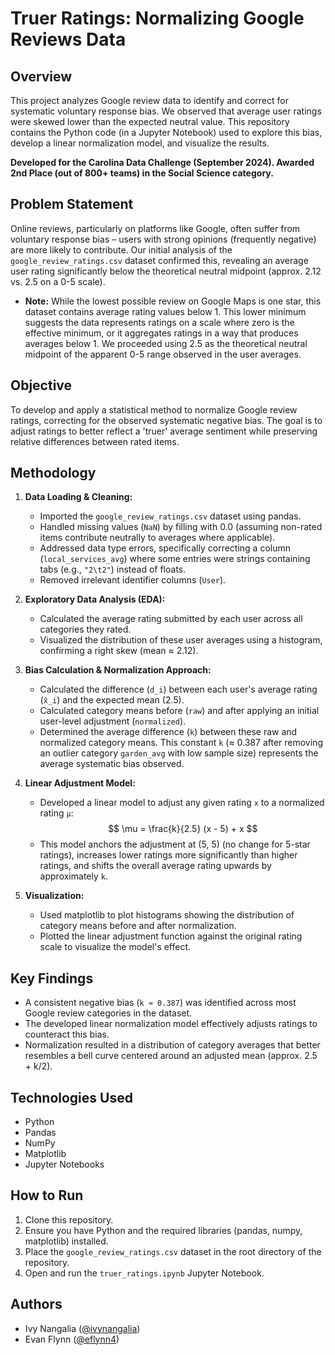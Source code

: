 # Truer Ratings: Normalizing Google Reviews Data

## Overview

This project analyzes Google review data to identify and correct for systematic voluntary response bias. We observed that average user ratings were skewed lower than the expected neutral value. This repository contains the Python code (in a Jupyter Notebook) used to explore this bias, develop a linear normalization model, and visualize the results.

**Developed for the Carolina Data Challenge (September 2024). Awarded 2nd Place (out of 800+ teams) in the Social Science category.**

## Problem Statement

Online reviews, particularly on platforms like Google, often suffer from voluntary response bias – users with strong opinions (frequently negative) are more likely to contribute. Our initial analysis of the `google_review_ratings.csv` dataset confirmed this, revealing an average user rating significantly below the theoretical neutral midpoint (approx. 2.12 vs. 2.5 on a 0-5 scale).

*   **Note:** While the lowest possible review on Google Maps is one star, this dataset contains average rating values below 1. This lower minimum suggests the data represents ratings on a scale where zero is the effective minimum, or it aggregates ratings in a way that produces averages below 1. We proceeded using 2.5 as the theoretical neutral midpoint of the apparent 0-5 range observed in the user averages.

## Objective

To develop and apply a statistical method to normalize Google review ratings, correcting for the observed systematic negative bias. The goal is to adjust ratings to better reflect a 'truer' average sentiment while preserving relative differences between rated items.

## Methodology

1.  **Data Loading & Cleaning:**
    *   Imported the `google_review_ratings.csv` dataset using pandas.
    *   Handled missing values (`NaN`) by filling with 0.0 (assuming non-rated items contribute neutrally to averages where applicable).
    *   Addressed data type errors, specifically correcting a column (`local_services_avg`) where some entries were strings containing tabs (e.g., `"2\t2"`) instead of floats.
    *   Removed irrelevant identifier columns (`User`).

2.  **Exploratory Data Analysis (EDA):**
    *   Calculated the average rating submitted by each user across all categories they rated.
    *   Visualized the distribution of these user averages using a histogram, confirming a right skew (mean ≈ 2.12).

3.  **Bias Calculation & Normalization Approach:**
    *   Calculated the difference (`d_i`) between each user's average rating (`x̄_i`) and the expected mean (2.5).
    *   Calculated category means before (`raw`) and after applying an initial user-level adjustment (`normalized`).
    *   Determined the average difference (`k`) between these raw and normalized category means. This constant `k` (≈ 0.387 after removing an outlier category `garden_avg` with low sample size) represents the average systematic bias observed.

4.  **Linear Adjustment Model:**
    *   Developed a linear model to adjust any given rating `x` to a normalized rating `μ`:
        $$ \mu = \frac{k}{2.5} (x - 5) + x $$
    *   This model anchors the adjustment at (5, 5) (no change for 5-star ratings), increases lower ratings more significantly than higher ratings, and shifts the overall average rating upwards by approximately `k`.

5.  **Visualization:**
    *   Used matplotlib to plot histograms showing the distribution of category means before and after normalization.
    *   Plotted the linear adjustment function against the original rating scale to visualize the model's effect.

## Key Findings

*   A consistent negative bias (`k ≈ 0.387`) was identified across most Google review categories in the dataset.
*   The developed linear normalization model effectively adjusts ratings to counteract this bias.
*   Normalization resulted in a distribution of category averages that better resembles a bell curve centered around an adjusted mean (approx. 2.5 + k/2).

## Technologies Used

*   Python
*   Pandas
*   NumPy
*   Matplotlib
*   Jupyter Notebooks

## How to Run

1.  Clone this repository.
2.  Ensure you have Python and the required libraries (pandas, numpy, matplotlib) installed.
3.  Place the `google_review_ratings.csv` dataset in the root directory of the repository.
4.  Open and run the `truer_ratings.ipynb` Jupyter Notebook.

## Authors

*   Ivy Nangalia ([@ivynangalia](https://github.com/ivynangalia))
*   Evan Flynn ([@eflynn4](https://github.com/eflynn4))
